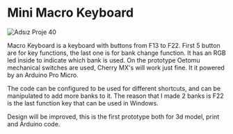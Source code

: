# Mini Macro Keyboard

![Adsız Proje 40](https://user-images.githubusercontent.com/53571773/105880188-1c93e900-6014-11eb-8dcb-0203cd95faff.jpg)

Macro Keyboard is a keyboard with buttons from F13 to F22. First 5 button are for key functions, the last one is for bank change function. It has an RGB led inside to indicate which bank is used. On the prototype Oetomu mechanical switches are used, Cherry MX's will work just fine. It it powered by an Arduino Pro Micro. 

The code can be configured to be used for different shortcuts, and can be manipulated to add more banks to it. The reason that I made 2 banks is F22 is the last function key that can be used in Windows.

Design will be improved, this is the first prototype both for 3d model, print and Arduino code.
